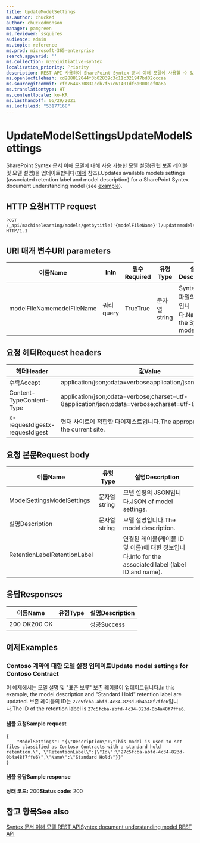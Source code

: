 ```yaml
---
title: UpdateModelSettings
ms.author: chucked
author: chuckedmonson
manager: pamgreen
ms.reviewer: ssquires
audience: admin
ms.topic: reference
ms.prod: microsoft-365-enterprise
search.appverid: ''
ms.collection: m365initiative-syntex
localization_priority: Priority
description: REST API 사용하여 SharePoint Syntex 문서 이해 모델에 사용할 수 있는 모델 설정을 업데이트합니다.
ms.openlocfilehash: cd288812044f3b02839c3c11c321947bd02cccaa
ms.sourcegitcommit: cfd7644570831ceb7f57c61401df6a0001ef0a6a
ms.translationtype: HT
ms.contentlocale: ko-KR
ms.lasthandoff: 06/29/2021
ms.locfileid: "53177168"
---
```

# <a name="updatemodelsettings"></a><span data-ttu-id="4b75a-103">UpdateModelSettings</span><span class="sxs-lookup"><span data-stu-id="4b75a-103">UpdateModelSettings</span></span>

<span data-ttu-id="4b75a-104">SharePoint Syntex 문서 이해 모델에 대해 사용 가능한 모델 설정(관련 보존 레이블 및 모델 설명)을 업데이트합니다([예제](rest-updatemodelsettings-method.md#examples) 참조).</span><span class="sxs-lookup"><span data-stu-id="4b75a-104">Updates available models settings (associated retention label and model description) for a SharePoint Syntex document understanding model (see [example](rest-updatemodelsettings-method.md#examples)).</span></span>

## <a name="http-request"></a><span data-ttu-id="4b75a-105">HTTP 요청</span><span class="sxs-lookup"><span data-stu-id="4b75a-105">HTTP request</span></span>

```HTTP
POST /_api/machinelearning/models/getbytitle('{modelFileName}')/updatemodelsettings HTTP/1.1
```

## <a name="uri-parameters"></a><span data-ttu-id="4b75a-106">URI 매개 변수</span><span class="sxs-lookup"><span data-stu-id="4b75a-106">URI parameters</span></span>

|<span data-ttu-id="4b75a-107">이름</span><span class="sxs-lookup"><span data-stu-id="4b75a-107">Name</span></span> |<span data-ttu-id="4b75a-108">In</span><span class="sxs-lookup"><span data-stu-id="4b75a-108">In</span></span> |<span data-ttu-id="4b75a-109">필수</span><span class="sxs-lookup"><span data-stu-id="4b75a-109">Required</span></span>|<span data-ttu-id="4b75a-110">유형</span><span class="sxs-lookup"><span data-stu-id="4b75a-110">Type</span></span>|<span data-ttu-id="4b75a-111">설명</span><span class="sxs-lookup"><span data-stu-id="4b75a-111">Description</span></span>|
|-----|---|--------|----|-----------|
|<span data-ttu-id="4b75a-112">modelFileName</span><span class="sxs-lookup"><span data-stu-id="4b75a-112">modelFileName</span></span>|<span data-ttu-id="4b75a-113">쿼리</span><span class="sxs-lookup"><span data-stu-id="4b75a-113">query</span></span>|<span data-ttu-id="4b75a-114">True</span><span class="sxs-lookup"><span data-stu-id="4b75a-114">True</span></span>|<span data-ttu-id="4b75a-115">문자열</span><span class="sxs-lookup"><span data-stu-id="4b75a-115">string</span></span>|<span data-ttu-id="4b75a-116">Syntex 모델 파일의 이름입니다.</span><span class="sxs-lookup"><span data-stu-id="4b75a-116">Name of the Syntex model file.</span></span>|

## <a name="request-headers"></a><span data-ttu-id="4b75a-117">요청 헤더</span><span class="sxs-lookup"><span data-stu-id="4b75a-117">Request headers</span></span>

| <span data-ttu-id="4b75a-118">헤더</span><span class="sxs-lookup"><span data-stu-id="4b75a-118">Header</span></span> | <span data-ttu-id="4b75a-119">값</span><span class="sxs-lookup"><span data-stu-id="4b75a-119">Value</span></span> |
|--------|-------|
|<span data-ttu-id="4b75a-120">수락</span><span class="sxs-lookup"><span data-stu-id="4b75a-120">Accept</span></span>|<span data-ttu-id="4b75a-121">application/json;odata=verbose</span><span class="sxs-lookup"><span data-stu-id="4b75a-121">application/json;odata=verbose</span></span>|
|<span data-ttu-id="4b75a-122">Content-Type</span><span class="sxs-lookup"><span data-stu-id="4b75a-122">Content-Type</span></span>|<span data-ttu-id="4b75a-123">application/json;odata=verbose;charset=utf-8</span><span class="sxs-lookup"><span data-stu-id="4b75a-123">application/json;odata=verbose;charset=utf-8</span></span>|
|<span data-ttu-id="4b75a-124">x-requestdigest</span><span class="sxs-lookup"><span data-stu-id="4b75a-124">x-requestdigest</span></span>|<span data-ttu-id="4b75a-125">현재 사이트에 적합한 다이제스트입니다.</span><span class="sxs-lookup"><span data-stu-id="4b75a-125">The appropriate digest for the current site.</span></span>|

## <a name="request-body"></a><span data-ttu-id="4b75a-126">요청 본문</span><span class="sxs-lookup"><span data-stu-id="4b75a-126">Request body</span></span>

|<span data-ttu-id="4b75a-127">이름</span><span class="sxs-lookup"><span data-stu-id="4b75a-127">Name</span></span>    |<span data-ttu-id="4b75a-128">유형</span><span class="sxs-lookup"><span data-stu-id="4b75a-128">Type</span></span>   |<span data-ttu-id="4b75a-129">설명</span><span class="sxs-lookup"><span data-stu-id="4b75a-129">Description</span></span> |
|--------|-------|-------|
|<span data-ttu-id="4b75a-130">ModelSettings</span><span class="sxs-lookup"><span data-stu-id="4b75a-130">ModelSettings</span></span>|<span data-ttu-id="4b75a-131">문자열</span><span class="sxs-lookup"><span data-stu-id="4b75a-131">string</span></span>|<span data-ttu-id="4b75a-132">모델 설정의 JSON입니다.</span><span class="sxs-lookup"><span data-stu-id="4b75a-132">JSON of model settings.</span></span>|
|<span data-ttu-id="4b75a-133">설명</span><span class="sxs-lookup"><span data-stu-id="4b75a-133">Description</span></span>|<span data-ttu-id="4b75a-134">문자열</span><span class="sxs-lookup"><span data-stu-id="4b75a-134">string</span></span>|<span data-ttu-id="4b75a-135">모델 설명입니다.</span><span class="sxs-lookup"><span data-stu-id="4b75a-135">The model description.</span></span>|
|<span data-ttu-id="4b75a-136">RetentionLabel</span><span class="sxs-lookup"><span data-stu-id="4b75a-136">RetentionLabel</span></span>| |<span data-ttu-id="4b75a-137">연결된 레이블(레이블 ID 및 이름)에 대한 정보입니다.</span><span class="sxs-lookup"><span data-stu-id="4b75a-137">Info for the associated label (label ID and name).</span></span>|

## <a name="responses"></a><span data-ttu-id="4b75a-138">응답</span><span class="sxs-lookup"><span data-stu-id="4b75a-138">Responses</span></span>

| <span data-ttu-id="4b75a-139">이름</span><span class="sxs-lookup"><span data-stu-id="4b75a-139">Name</span></span>   | <span data-ttu-id="4b75a-140">유형</span><span class="sxs-lookup"><span data-stu-id="4b75a-140">Type</span></span>  | <span data-ttu-id="4b75a-141">설명</span><span class="sxs-lookup"><span data-stu-id="4b75a-141">Description</span></span>|
|--------|-------|------------|
|<span data-ttu-id="4b75a-142">200 OK</span><span class="sxs-lookup"><span data-stu-id="4b75a-142">200 OK</span></span>| |<span data-ttu-id="4b75a-143">성공</span><span class="sxs-lookup"><span data-stu-id="4b75a-143">Success</span></span>|

## <a name="examples"></a><span data-ttu-id="4b75a-144">예제</span><span class="sxs-lookup"><span data-stu-id="4b75a-144">Examples</span></span>

### <a name="update-model-settings-for-contoso-contract"></a><span data-ttu-id="4b75a-145">Contoso 계약에 대한 모델 설정 업데이트</span><span class="sxs-lookup"><span data-stu-id="4b75a-145">Update model settings for Contoso Contract</span></span>

<span data-ttu-id="4b75a-146">이 예제에서는 모델 설명 및 "표준 보류" 보존 레이블이 업데이트됩니다.</span><span class="sxs-lookup"><span data-stu-id="4b75a-146">In this example, the model description and "Standard Hold" retention label are updated.</span></span> <span data-ttu-id="4b75a-147">보존 레이블의 ID는 `27c5fcba-abfd-4c34-823d-0b4a48f7ffe6`입니다.</span><span class="sxs-lookup"><span data-stu-id="4b75a-147">The ID of the retention label is `27c5fcba-abfd-4c34-823d-0b4a48f7ffe6`.</span></span>

#### <a name="sample-request"></a><span data-ttu-id="4b75a-148">샘플 요청</span><span class="sxs-lookup"><span data-stu-id="4b75a-148">Sample request</span></span>

```HTTP
{
    "ModelSettings": "{\"Description\":\"This model is used to set files classified as Contoso Contracts with a standard hold retention.\", \"RetentionLabel\":{\"Id\":\"27c5fcba-abfd-4c34-823d-0b4a48f7ffe6\",\"Name\":\"Standard Hold\"}}"
}

```

#### <a name="sample-response"></a><span data-ttu-id="4b75a-149">샘플 응답</span><span class="sxs-lookup"><span data-stu-id="4b75a-149">Sample response</span></span>

<span data-ttu-id="4b75a-150">**상태 코드:** 200</span><span class="sxs-lookup"><span data-stu-id="4b75a-150">**Status code:** 200</span></span>

## <a name="see-also"></a><span data-ttu-id="4b75a-151">참고 항목</span><span class="sxs-lookup"><span data-stu-id="4b75a-151">See also</span></span>

[<span data-ttu-id="4b75a-152">Syntex 문서 이해 모델 REST API</span><span class="sxs-lookup"><span data-stu-id="4b75a-152">Syntex document understanding model REST API</span></span>](syntex-model-rest-api.md)
